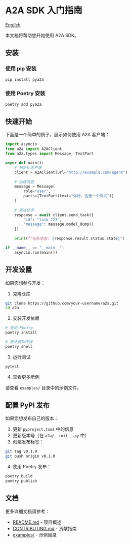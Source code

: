 # A2A SDK 入门指南

*[English](GETTING_STARTED.md)*

本文档将帮助您开始使用 A2A SDK。

## 安装

### 使用 pip 安装

```bash
pip install pya2a
```

### 使用 Poetry 安装

```bash
poetry add pya2a
```

## 快速开始

下面是一个简单的例子，展示如何使用 A2A 客户端：

```python
import asyncio
from a2a import A2AClient
from a2a.types import Message, TextPart

async def main():
    # 初始化客户端
    client = A2AClient(url="http://example.com/agent")
    
    # 创建消息
    message = Message(
        role="user",
        parts=[TextPart(text="你好，这是一个测试")]
    )
    
    # 发送任务
    response = await client.send_task({
        "id": "task-123",
        "message": message.model_dump()
    })
    
    print(f"任务状态: {response.result.status.state}")

if __name__ == "__main__":
    asyncio.run(main())
```

## 开发设置

如果您想参与开发：

1. 克隆仓库

```bash
git clone https://github.com/your-username/a2a.git
cd a2a
```

2. 安装开发依赖

```bash
# 使用 Poetry
poetry install

# 激活虚拟环境
poetry shell
```

3. 运行测试

```bash
pytest
```

4. 查看更多示例

请查看 `examples/` 目录中的示例文件。

## 配置 PyPI 发布

如果您想发布自己的版本：

1. 更新 `pyproject.toml` 中的信息
2. 更新版本号（在 `a2a/__init__.py` 中）
3. 创建发布标签：

```bash
git tag v0.1.0
git push origin v0.1.0
```

4. 使用 Poetry 发布：

```bash
poetry build
poetry publish
```

## 文档

更多详细文档请参考：
- [README.md](README.md) - 项目概述
- [CONTRIBUTING.md](CONTRIBUTING.md) - 贡献指南
- [examples/](examples/) - 示例目录 